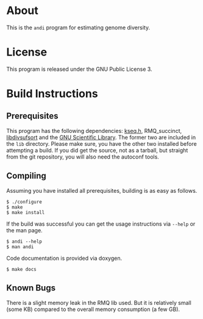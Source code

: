 # About

This is the `andi` program for estimating genome diversity.

# License

This program is released under the GNU Public License 3.

# Build Instructions

## Prerequisites

This program has the following dependencies: [kseq.h](http://lh3lh3.users.sourceforge.net/kseq.shtml), RMQ_succinct, [libdivsufsort](https://code.google.com/p/libdivsufsort/) and the [GNU Scientific Library](http://www.gnu.org/software/gsl/). The former two are included in the `lib` directory. Please make sure, you have the other two installed before attempting a build. If you did get the source, not as a tarball, but straight from the git repository, you will also need the autoconf tools.

## Compiling

Assuming you have installed all prerequisites, building is as easy as follows.

	$ ./configure
	$ make
	$ make install

If the build was successful you can get the usage instructions via `--help` or the man page.

	$ andi --help
	$ man andi

Code documentation is provided via doxygen.

	$ make docs

## Known Bugs

There is a slight memory leak in the RMQ lib used. But it is relatively small (some KB) compared to the overall memory consumption (a few GB).

